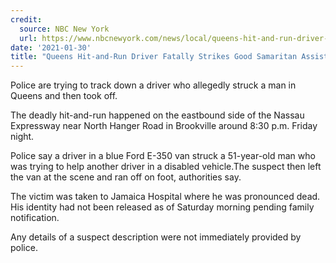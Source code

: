 ```yaml
---
credit:
  source: NBC New York
  url: https://www.nbcnewyork.com/news/local/queens-hit-and-run-driver-fatally-strikes-good-samaritan-assisting-disabled-car-police/2857123/
date: '2021-01-30'
title: "Queens Hit-and-Run Driver Fatally Strikes Good Samaritan Assisting Disabled Car: Police"
---
```

Police are trying to track down a driver who allegedly struck a man in Queens and then took off.

The deadly hit-and-run happened on the eastbound side of the Nassau Expressway near North Hanger Road in Brookville around 8:30 p.m. Friday night.

Police say a driver in a blue Ford E-350 van struck a 51-year-old man who was trying to help another driver in a disabled vehicle.The suspect then left the van at the scene and ran off on foot, authorities say.

The victim was taken to Jamaica Hospital where he was pronounced dead. His identity had not been released as of Saturday morning pending family notification.

Any details of a suspect description were not immediately provided by police.
